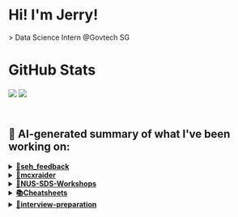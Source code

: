 

# Hi! I'm Jerry!
<p>
  > Data Science Intern @Govtech SG
</p>

# GitHub Stats
<p>
  <img align="center" src="https://github-readme-stats.vercel.app/api?username=mcxraider&count_private=true&show_icons=true&theme=github_dark&bg_color=00000099&rank_icon=percentile" />
  <img align="center" src="https://github-readme-stats.vercel.app/api/top-langs/?username=mcxraider&theme=github_dark&bg_color=00000099&exclude_repo=mcxraider.github.io&langs_count=8&size_weight=0.3&count_weight=0.7&hide=css,html&layout=compact" />
</p>
<br>

## 🔨 AI-generated summary of what I've been working on:

  <details>
  <summary><strong><a href="https://github.com/mcxraider/seh_feedback">💬seh_feedback</a></strong></summary>
  <br/>
  > This repository contains an analysis of Shopee seller feedback using the CMS platform. <br/>
  ------------------------------------------------------------------------------------------------------------------------------ <br/>
  > The "seh_feedback" repository saw various updates: fixing prompts, improving data pipelines, adding labeled data, and enhancing the translation pipeline using Jupyter.
  </details>
  
  <details>
  <summary><strong><a href="https://github.com/mcxraider/mcxraider">🚀mcxraider</a></strong></summary>
  <br/>
  > This repository contains cron-scheduled tasks for generating GPT-based READMEs, enhancing Github profile presentation with dynamic content updates. <br/>
  ------------------------------------------------------------------------------------------------------------------------------ <br/>
  > The "mcxraider" repository received multiple commits updating README files and markdown templates, incorporating automation and scheduled tasks for regular updates.
  </details>
  
  <details>
  <summary><strong><a href="https://github.com/mcxraider/NUS-SDS-Workshops">🔧NUS-SDS-Workshops</a></strong></summary>
  <br/>
  > This repository contains the primary codebase for NUS SDS Workshop's Committee, consolidating all relevant code and projects in one central location. <br/>
  ------------------------------------------------------------------------------------------------------------------------------ <br/>
  > The repository was updated with a README file, dataset added, EDA.ipynb deleted, and Colab was used to create during an EDA workshop.
  </details>
  
  <details>
  <summary><strong><a href="https://github.com/mcxraider/Cheatsheets">📚Cheatsheets</a></strong></summary>
  <br/>
  > This repository contains a collection of code and projects related to machine learning and data analysis. It showcases various algorithms and techniques for predictive modeling and pattern recognition. <br/>
  ------------------------------------------------------------------------------------------------------------------------------ <br/>
  > The repository Cheatsheets underwent updates, including deletion of DSA2101_cheatsheet.R and addition of 2102 cheatsheet.
  </details>
  
  <details>
  <summary><strong><a href="https://github.com/mcxraider/interview-preparation">📝interview-preparation</a></strong></summary>
  <br/>
  > This repository contains a collection of questions and answers tailored for data science and data analyst interviews, serving as a study resource for interview preparation. <br/>
  ------------------------------------------------------------------------------------------------------------------------------ <br/>
  > The repository "interview-preparation" now includes LLM interview questions after the initial commit. Ideal for data science/ data analyst interview preparation.
  </details>
  
<br>

